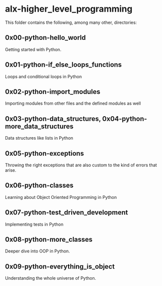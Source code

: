 # alx-higher_level_programming

This folder contains the following, among many other, directories:

## 0x00-python-hello_world

Getting started with Python.

## 0x01-python-if_else_loops_functions

Loops and conditional loops in Python

## 0x02-python-import_modules

Importing modules from other files and the defined modules as well

## 0x03-python-data_structures, 0x04-python-more_data_structures

Data structures like lists in Python

## 0x05-python-exceptions

Throwing the right exceptions that are also custom to the kind of errors that arise.

## 0x06-python-classes

Learning about Object Oriented Programming in Python

## 0x07-python-test_driven_development

Implementing tests in Python

## 0x08-python-more_classes

Deeper dive into OOP in Python.

## 0x09-python-everything_is_object

Understanding the whole universe of Python.
